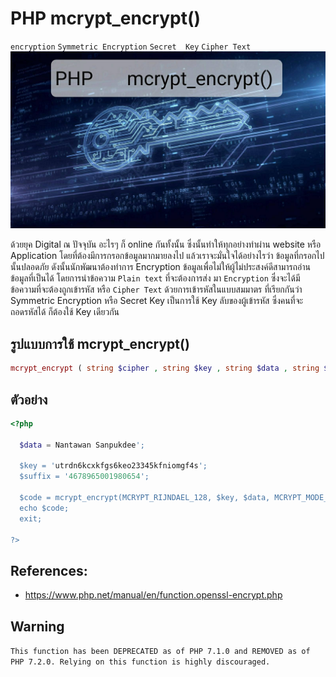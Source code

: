 # PHP mcrypt_encrypt()
`encryption` `Symmetric Encryption` `Secret  Key` `Cipher Text`
![](mcrypt.jpg)

ด้วยยุค Digital ณ ปัจจุบัน อะไรๆ ก็ online กันทั้งนั้น ซึ่งนั้นทำให้ทุกอย่างทำผ่าน website หรือ Application
โดยที่ต้องมีการกรอกข้อมูลมากมายลงไป แล้วเราจะมั่นใจได้อย่างไรว่า ข้อมูลที่กรอกไปนั้นปลอดภัย
ดังนั้นนักพัฒนาต้องทำการ Encryption ข้อมูลเพื่อไม่ให้ผู้ไม่ประสงค์ดีสามารถอ่านข้อมูลที่เป็นได้
โดยการนำข้อความ `Plain text`  ที่จะต้องการส่ง มา `Encryption` ซึ่งจะได้มีข้อความที่จะต้องถูกเข้ารหัส หรือ `Cipher Text` 
ด้วยการเข้ารหัสในแบบสมมาตร ที่เรียกกันว่า Symmetric Encryption หรือ  Secret  Key เป็นการใช้ Key ลับของผู้เข้ารหัส ซึ่งคนที่จะถอดรหัสได้ ก็ต้องใช้ Key เดียวกัน

## รูปแบบการใช้ mcrypt_encrypt()
````PHP
mcrypt_encrypt ( string $cipher , string $key , string $data , string $mode , string $iv = ? ) : string|false
````
## ตัวอย่าง
````PHP
<?php

  $data = Nantawan Sanpukdee';

  $key = 'utrdn6kcxkfgs6keo23345kfniomgf4s';
  $suffix = '4678965001980654';

  $code = mcrypt_encrypt(MCRYPT_RIJNDAEL_128, $key, $data, MCRYPT_MODE_CFB, $suffix); 
  echo $code; 
  exit;

?>
````

## References:
- https://www.php.net/manual/en/function.openssl-encrypt.php

## Warning
`This function has been DEPRECATED as of PHP 7.1.0 and REMOVED as of PHP 7.2.0. Relying on this function is highly discouraged.`
